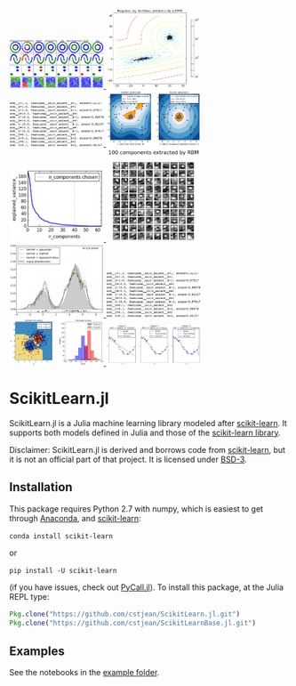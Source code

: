  <a href="examples/Clustering_Comparison.ipynb"><img src="docs/example_images/Clustering_Comparison.png" alt="# Comparing different clustering algorithms on toy datasets" width="170"> </a>  <a href="examples/Density_Estimation.ipynb"><img src="docs/example_images/Density_Estimation.png" alt="# Density Estimation for a mixture of Gaussians" width="170"> </a>  <a href="examples/Feature_Stacker.ipynb"><img src="docs/example_images/Text_image.png" alt="# Concatenating multiple feature extraction methods" width="170"> </a>  <a href="examples/Outlier_Detection.ipynb"><img src="docs/example_images/Outlier_Detection.png" alt="# Outlier detection with several methods" width="170"> </a>  <a href="examples/Pipeline_PCA_Logistic.ipynb"><img src="docs/example_images/Pipeline_PCA_Logistic.png" alt="# Pipelining: chaining a PCA and a logistic regression" width="170"> </a>  <a href="examples/RBM.ipynb"><img src="docs/example_images/RBM.png" alt="# Restricted Boltzmann Machine features for digit classification" width="170"> </a>  <a href="examples/Simple_1D_Kernel_Density.ipynb"><img src="docs/example_images/Simple_1D_Kernel_Density.png" alt="# Simple 1D Kernel Density Estimation" width="170"> </a>  <a href="examples/Text_Feature_Extraction.ipynb"><img src="docs/example_images/Text_image.png" alt="# Sample pipeline for text feature extraction and evaluation" width="170"> </a>  <a href="examples/Two_Class_Adaboost.ipynb"><img src="docs/example_images/Two_Class_Adaboost.png" alt="# Two Class Adaboost" width="170"> </a>  <a href="examples/Underfitting_vs_Overfitting.ipynb"><img src="docs/example_images/Underfitting_vs_Overfitting.png" alt="# Underfitting vs. Overfitting" width="170"> </a> 

# ScikitLearn.jl

ScikitLearn.jl is a Julia machine learning library modeled after
[scikit-learn](http://scikit-learn.org/stable/). It supports both models defined
in Julia and those of the [scikit-learn library](http://scikit-learn.org/stable/modules/classes.html).

Disclaimer: ScikitLearn.jl is derived and borrows code from
[scikit-learn](http://scikit-learn.org/stable/), but it is not an official part
of that project. It is licensed under [BSD-3](LICENSE).

## Installation

This package requires Python 2.7 with numpy, which is easiest to get through
[Anaconda](https://www.continuum.io/downloads), and [scikit-learn](http://scikit-learn.org/stable/install.html):

`conda install scikit-learn`

or 

`pip install -U scikit-learn`

(if you have issues, check out [PyCall.jl](https://github.com/stevengj/PyCall.jl#installation)). To install this package, at the Julia REPL type:

```julia
Pkg.clone("https://github.com/cstjean/ScikitLearn.jl.git")
Pkg.clone("https://github.com/cstjean/ScikitLearnBase.jl.git")
```

## Examples

See the notebooks in the [example folder](examples/).

